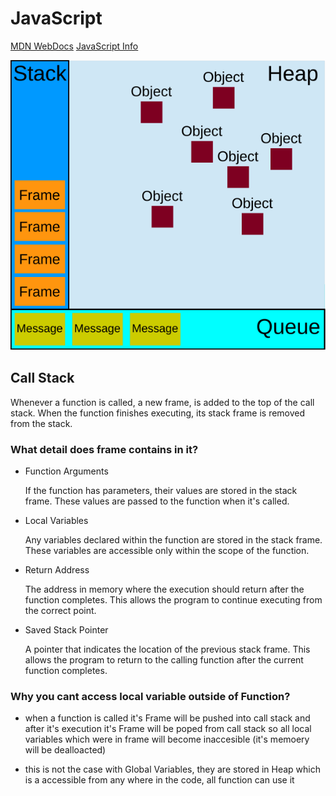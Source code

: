# JavaScript

[MDN WebDocs](https://developer.mozilla.org/en-US/docs/Web/JavaScript)
[JavaScript Info](https://javascript.info/)

<img src="./assets/memory_org.svg" alt="Runtime in javascirpt">


## Call Stack
Whenever a function is called, a new frame, is added to the top of the call stack. When the function finishes executing, its stack frame is removed from the stack.

### What detail does frame contains in it?
- Function Arguments

  If the function has parameters, their values are stored in the stack frame. These values are passed to the function when it's called.

- Local Variables

  Any variables declared within the function are stored in the stack frame. These variables are accessible only within the scope of the function.


- Return Address

  The address in memory where the execution should return after the function completes. This allows the program to continue executing from the correct point.

- Saved Stack Pointer

  A pointer that indicates the location of the previous stack frame. This allows the program to return to the calling function after the current function completes.


### Why you cant access local variable outside of Function?

- when a function is called it's Frame will be pushed into call stack
  and after it's execution it's Frame will be poped from call stack
  so all local variables which were in frame will become inaccesible (it's memoery will be dealloacted)

- this is not the case with Global Variables,
  they are stored in Heap which is a accessible from any where in the code, all function can use it
